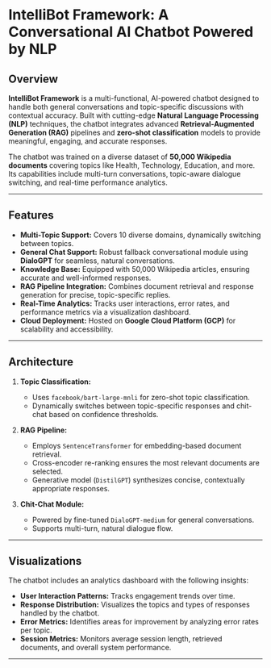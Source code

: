 # IntelliBot Framework: A Conversational AI Chatbot Powered by NLP

## Overview
**IntelliBot Framework** is a multi-functional, AI-powered chatbot designed to handle both general conversations and topic-specific discussions with contextual accuracy. Built with cutting-edge **Natural Language Processing (NLP)** techniques, the chatbot integrates advanced **Retrieval-Augmented Generation (RAG)** pipelines and **zero-shot classification** models to provide meaningful, engaging, and accurate responses.

The chatbot was trained on a diverse dataset of **50,000 Wikipedia documents** covering topics like Health, Technology, Education, and more. Its capabilities include multi-turn conversations, topic-aware dialogue switching, and real-time performance analytics.

---

## Features
- **Multi-Topic Support:** Covers 10 diverse domains, dynamically switching between topics.
- **General Chat Support:** Robust fallback conversational module using **DialoGPT** for seamless, natural conversations.
- **Knowledge Base:** Equipped with 50,000 Wikipedia articles, ensuring accurate and well-informed responses.
- **RAG Pipeline Integration:** Combines document retrieval and response generation for precise, topic-specific replies.
- **Real-Time Analytics:** Tracks user interactions, error rates, and performance metrics via a visualization dashboard.
- **Cloud Deployment:** Hosted on **Google Cloud Platform (GCP)** for scalability and accessibility.

---

## Architecture
1. **Topic Classification:**
   - Uses `facebook/bart-large-mnli` for zero-shot topic classification.
   - Dynamically switches between topic-specific responses and chit-chat based on confidence thresholds.

2. **RAG Pipeline:**
   - Employs `SentenceTransformer` for embedding-based document retrieval.
   - Cross-encoder re-ranking ensures the most relevant documents are selected.
   - Generative model (`DistilGPT`) synthesizes concise, contextually appropriate responses.

3. **Chit-Chat Module:**
   - Powered by fine-tuned `DialoGPT-medium` for general conversations.
   - Supports multi-turn, natural dialogue flow.

---

## Visualizations
The chatbot includes an analytics dashboard with the following insights:
- **User Interaction Patterns:** Tracks engagement trends over time.
- **Response Distribution:** Visualizes the topics and types of responses handled by the chatbot.
- **Error Metrics:** Identifies areas for improvement by analyzing error rates per topic.
- **Session Metrics:** Monitors average session length, retrieved documents, and overall system performance.

---
